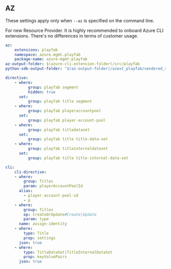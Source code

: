 ## AZ

These settings apply only when `--az` is specified on the command line.

For new Resource Provider. It is highly recommended to onboard Azure CLI extensions. There's no differences in terms of customer usage. 

``` yaml $(az) && $(target-mode) != 'core'
az:
    extensions: playfab
    namespace: azure.mgmt.playfab
    package-name: azure-mgmt-playfab
az-output-folder: $(azure-cli-extension-folder)/src/playfab
python-sdk-output-folder: "$(az-output-folder)/azext_playfab/vendored_sdks/playfab"
```

```yaml $(az)
directive:
    - where:
          group: playfab segment
          hidden: true
      set:
          group: playfab title segment
    - where:
          group: playfab playeraccountpool
      set:
          group: playfab player-account-pool
    - where:
          group: playfab titledataset
      set:
          group: playfab title title-data-set
    - where:
          group: playfab titleinternaldataset
      set:
          group: playfab title title-internal-data-set

cli:
    cli-directive:
    - where:
        group: Titles
        param: playerAccountPoolId
      alias:
        - player-account-pool-id
        - p
    - where:
        group: Titles
        op: CreateOrUpdate#Create|Update
        param: type
      name: assign-identity
    - where:
        type: Title
        prop: settings
      json: true
    - where:
        type: TitleDataSet|TitleInternalDataSet
        prop: keyValuePairs
      json: true
```
